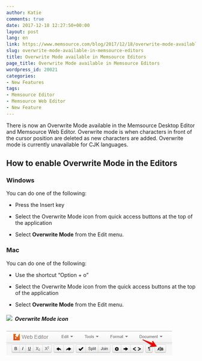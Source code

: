 ```yaml
---
author: Katie
comments: true
date: 2017-12-18 12:27:50+00:00
layout: post
lang: en
link: https://www.memsource.com/blog/2017/12/18/overwrite-mode-available-in-memsource-editors/
slug: overwrite-mode-available-in-memsource-editors
title: Overwrite Mode available in Memsource Editors
page_title: Overwrite Mode available in Memsource Editors
wordpress_id: 20021
categories:
- New Features
tags:
- Memsource Editor
- Memsource Web Editor
- New Feature
---
```


There is now an Overwrite Mode available in the Memsource Desktop Editor and Memsource Web Editor. Overwrite mode is when characters in front of the cursor position are deleted as new characters are added. Overwrite mode is currently unavailable for CJK languages.

<!-- more -->


## How to enable Overwrite Mode in the Editors

### Windows


You can do one of the following:

  * Press the Insert key

 	
  * Select the Overwrite Mode icon from quick access buttons at the top of the application

 	
  * Select **Overwrite Mode** from the Edit menu.

### Mac


You can do one of the following:

  * Use the shortcut “Option + o”

 	
  * Select the Overwrite Mode icon from the quick access buttons at the top of the application

 	
  * Select **Overwrite Mode** from the Edit menu.

##### [![](/uploads/2017/12/Overwrite-icon-1.png)](/uploads/2017/12/Overwrite-icon-1.png)  Overwrite Mode icon


[![](/uploads/2017/12/Overwrite-icon-webed-1.png)](/uploads/2017/12/Overwrite-icon-webed-1.png)
